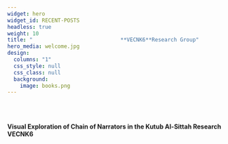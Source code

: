 ```yaml
---
widget: hero
widget_id: RECENT-POSTS
headless: true
weight: 10
title: "                            **VECNK6**Research Group"
hero_media: welcome.jpg
design:
  columns: "1"
  css_style: null
  css_class: null
  background:
    image: books.png
---
```

<br>

<br>

<!--StartFragment-->

**Visual Exploration of Chain of Narrators in the Kutub Al-Sittah Research VECNK6**

<!--EndFragment-->